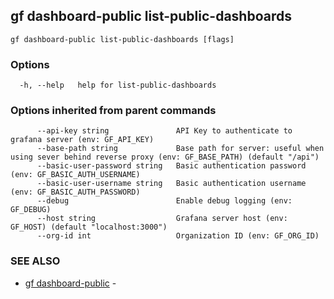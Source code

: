 ## gf dashboard-public list-public-dashboards



```
gf dashboard-public list-public-dashboards [flags]
```

### Options

```
  -h, --help   help for list-public-dashboards
```

### Options inherited from parent commands

```
      --api-key string               API Key to authenticate to grafana server (env: GF_API_KEY)
      --base-path string             Base path for server: useful when using sever behind reverse proxy (env: GF_BASE_PATH) (default "/api")
      --basic-user-password string   Basic authentication password (env: GF_BASIC_AUTH_USERNAME)
      --basic-user-username string   Basic authentication username (env: GF_BASIC_AUTH_PASSWORD)
      --debug                        Enable debug logging (env: GF_DEBUG)
      --host string                  Grafana server host (env: GF_HOST) (default "localhost:3000")
      --org-id int                   Organization ID (env: GF_ORG_ID)
```

### SEE ALSO

* [gf dashboard-public](gf_dashboard-public.md)	 - 

